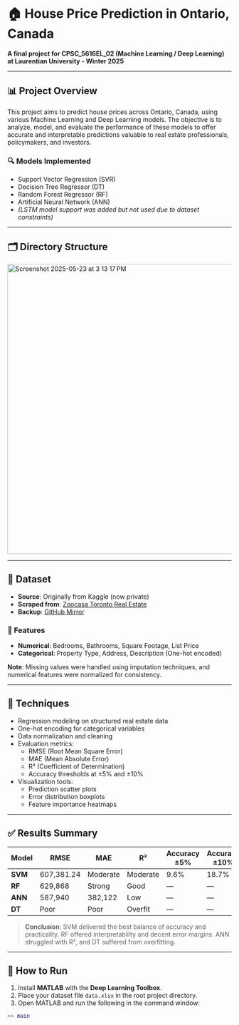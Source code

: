 # 🏠 House Price Prediction in Ontario, Canada

**A final project for CPSC_5616EL_02 (Machine Learning / Deep Learning) at Laurentian University - Winter 2025**

---

## 📊 Project Overview

This project aims to predict house prices across Ontario, Canada, using various Machine Learning and Deep Learning models. The objective is to analyze, model, and evaluate the performance of these models to offer accurate and interpretable predictions valuable to real estate professionals, policymakers, and investors.

### 🔍 Models Implemented
- Support Vector Regression (SVR)
- Decision Tree Regressor (DT)
- Random Forest Regressor (RF)
- Artificial Neural Network (ANN)
- *(LSTM model support was added but not used due to dataset constraints)*

---

## 🗂️ Directory Structure

<img width="651" alt="Screenshot 2025-05-23 at 3 13 17 PM" src="https://github.com/user-attachments/assets/eee56a3b-311c-458e-8e28-c76fe0483113" />

---

## 📁 Dataset

- **Source**: Originally from Kaggle (now private)
- **Scraped from**: [Zoocasa Toronto Real Estate](https://www.zoocasa.com/toronto-on-real-estate)
- **Backup**: [GitHub Mirror](https://github.com/slavaspirin/Toronto-housing-price-prediction/blob/master/data.xlsx)

### 📌 Features
- **Numerical**: Bedrooms, Bathrooms, Square Footage, List Price
- **Categorical**: Property Type, Address, Description (One-hot encoded)

**Note**: Missing values were handled using imputation techniques, and numerical features were normalized for consistency.

---

## 🧠 Techniques

- Regression modeling on structured real estate data
- One-hot encoding for categorical variables
- Data normalization and cleaning
- Evaluation metrics:
  - RMSE (Root Mean Square Error)
  - MAE (Mean Absolute Error)
  - R² (Coefficient of Determination)
  - Accuracy thresholds at ±5% and ±10%
- Visualization tools:
  - Prediction scatter plots
  - Error distribution boxplots
  - Feature importance heatmaps

---

## ✅ Results Summary

| Model | RMSE | MAE | R² | Accuracy ±5% | Accuracy ±10% | Median Accuracy |
|-------|------|-----|----|---------------|----------------|------------------|
| **SVM** | 607,381.24 | Moderate | Moderate | 9.6% | 18.7% | Good |
| **RF**  | 629,868     | Strong   | Good     | —   | —   | Strong |
| **ANN** | 587,940     | 382,122  | Low      | —   | —   | Weak |
| **DT**  | Poor        | Poor     | Overfit  | —   | —   | Low  |

> **Conclusion**: SVM delivered the best balance of accuracy and practicality. RF offered interpretability and decent error margins. ANN struggled with R², and DT suffered from overfitting.

---

## 🧪 How to Run

1. Install **MATLAB** with the **Deep Learning Toolbox**.
2. Place your dataset file `data.xlsx` in the root project directory.
3. Open MATLAB and run the following in the command window:

```matlab
>> main
